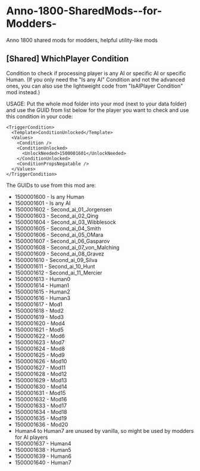 # Anno-1800-SharedMods--for-Modders-
 Anno 1800 shared mods for modders, helpful utility-like mods

[Shared] WhichPlayer Condition
-
Condition to check if processing player is any AI or specific AI or specific Human.
(If you only need the "Is any AI" Condition and not the advanced ones, you can also use the lightweight code from "IsAIPlayer Condition" mod instead.)

USAGE: 
  Put the whole mod folder into your mod (next to your data folder) and use the GUID from list below for the player you want to check and use this condition in your code:
  ```
 <TriggerCondition>
    <Template>ConditionUnlocked</Template>
    <Values>
      <Condition />
      <ConditionUnlocked>
        <UnlockNeeded>1500001601</UnlockNeeded>
      </ConditionUnlocked>
      <ConditionPropsNegatable />
    </Values>
  </TriggerCondition>
  ```
  The GUIDs to use from this mod are:
  - 1500001600 - Is any Human
  - 1500001601 - Is any AI
  - 1500001602 - Second_ai_01_Jorgensen
  - 1500001603 - Second_ai_02_Qing
  - 1500001604 - Second_ai_03_Wibblesock
  - 1500001605 - Second_ai_04_Smith
  - 1500001606 - Second_ai_05_OMara
  - 1500001607 - Second_ai_06_Gasparov
  - 1500001608 - Second_ai_07_von_Malching
  - 1500001609 - Second_ai_08_Gravez
  - 1500001610 - Second_ai_09_Silva
  - 1500001611 - Second_ai_10_Hunt
  - 1500001612 - Second_ai_11_Mercier
  - 1500001613 - Human0
  - 1500001614 - Human1
  - 1500001615 - Human2
  - 1500001616 - Human3
  - 1500001617 - Mod1
  - 1500001618 - Mod2
  - 1500001619 - Mod3
  - 1500001620 - Mod4
  - 1500001621 - Mod5 
  - 1500001622 - Mod6 
  - 1500001623 - Mod7 
  - 1500001624 - Mod8 
  - 1500001625 - Mod9 
  - 1500001626 - Mod10
  - 1500001627 - Mod11
  - 1500001628 - Mod12
  - 1500001629 - Mod13
  - 1500001630 - Mod14
  - 1500001631 - Mod15
  - 1500001632 - Mod16
  - 1500001633 - Mod17
  - 1500001634 - Mod18
  - 1500001635 - Mod19
  - 1500001636 - Mod20
  - Human4 to Human7 are unused by vanilla, so might be used by modders for AI players
  - 1500001637 - Human4
  - 1500001638 - Human5
  - 1500001639 - Human6
  - 1500001640 - Human7
